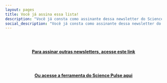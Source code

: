 ```yaml
---
layout: pages
title: Você já assina essa lista!
description: "Você já consta como assinante dessa newsletter do Science Pulse"
social_description: "Você já consta como assinante dessa newsletter do Science Pulse"
---
```


<style>
h4{
text-align:center;
margin-top: 60px
}
</style>

#### [Para assinar outras newsletters, acesse este link](news)

#### [Ou acesse a ferramenta do Science Pulse aqui](app)
